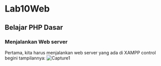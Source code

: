 # Lab10Web
## Belajar PHP Dasar

### Menjalankan Web server
Pertama, kita harus menjalankan web server yang ada di XAMPP control begini tampilannya:
![Capture1](https://user-images.githubusercontent.com/99000657/205918522-a2daa72e-0be6-45e9-a4ea-b6705b041cff.PNG)
